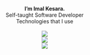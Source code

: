 <p align="center">
 <b>I’m Imal Kesara.</b> 
<br/>Self-taught Software Developer <br />
Technologies that I use <br /><br /> 
  
  <a href="https://skillicons.dev">
    <img src="https://skillicons.dev/icons?i=html,css,js,ts,c,azure,devto,mysql,postgres,replit,vscode,idea&theme=light"/> <br />
    <img src="https://skillicons.dev/icons?i=svelte,solidjs,astro,tailwind,supabase,vercel,vite,prisma&theme=light"/> <br />
    <img src="https://skillicons.dev/icons?i=java,kotlin,maven,spring,mongodb&theme=light"/> <br />
  </a>
</p>
<!---
ImalKesara/ImalKesara is a ✨ special ✨ repository because its `README.md` (this file) appears on your GitHub profile.
You can click the Preview link to take a look at your changes.
--->
